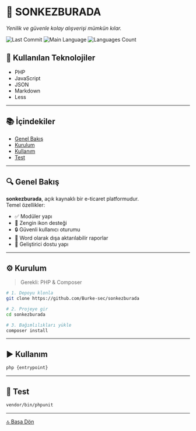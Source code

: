 
# 🛒 SONKEZBURADA

*Yenilik ve güvenle kolay alışverişi mümkün kılar.*

![Last Commit](https://img.shields.io/github/last-commit/Burke-sec/sonkezburada?style=flat&logo=git&logoColor=white&color=0080ff)
![Main Language](https://img.shields.io/github/languages/top/Burke-sec/sonkezburada?style=flat&color=0080ff)
![Languages Count](https://img.shields.io/github/languages/count/Burke-sec/sonkezburada?style=flat&color=0080ff)

## 🔧 Kullanılan Teknolojiler
- PHP  
- JavaScript  
- JSON  
- Markdown  
- Less

---

## 📚 İçindekiler
- [Genel Bakış](#genel-bakış)  
- [Kurulum](#kurulum)  
- [Kullanım](#kullanım)  
- [Test](#test)

---

## 🔍 Genel Bakış

**sonkezburada**, açık kaynaklı bir e-ticaret platformudur.  
Temel özellikler:
- ✅ Modüler yapı  
- 🎨 Zengin ikon desteği  
- 🔒 Güvenli kullanıcı oturumu  
- 📁 Word olarak dışa aktarılabilir raporlar  
- 🚀 Geliştirici dostu yapı

---

## ⚙️ Kurulum

> Gerekli: PHP & Composer

```bash
# 1. Depoyu klonla
git clone https://github.com/Burke-sec/sonkezburada

# 2. Projeye gir
cd sonkezburada

# 3. Bağımlılıkları yükle
composer install
```

---

## ▶️ Kullanım

```bash
php {entrypoint}
```

---

## 🧪 Test

```bash
vendor/bin/phpunit
```

---

[🔝 Başa Dön](#sonkezburada)
